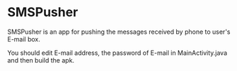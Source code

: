 # SMSPusher
SMSPusher is an app for pushing the messages received by phone to user's E-mail box.  

You should edit E-mail address, the password of E-mail in MainActivity.java and then build the apk.  

